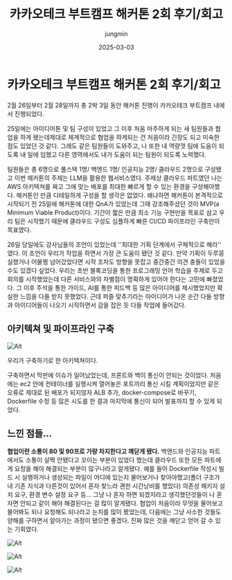 ﻿---
title: '카카오테크 부트캠프 해커톤 2회 후기/회고'
author: jungmin
tags: [카테부, 해커톤, 클라우드 네이티브]
categories: [카테부 클라우드 네이티브, 카테부]
date: '2025-03-03'

---

# 카카오테크 부트캠프 해커톤 2회 후기/회고

2월 26일부터 2월 28일까지 총 2박 3일 동안 해커톤 진행이 카카오테크 부트캠프 내에서 진행되었다.

25일에는 아이디어톤 및 팀 구성이 있었고 그 이후 처음 마주하게 되는 새 팀원들과 협업을 하게 됐는데제대로 체계적으로 협업을 하게되는 건 처음이라 긴장도 되고 미숙한 점도 있었던 것 같다. 그래도 같은 팀원들이 도와주고, 나 또한 내 역량껏 팀에 도움이 되도록 내 일에 임했고 다른 영역에서도 내가 도움이 되는 팀원이 되도록 노력했다.

팀원들은 총 6명으로 풀스택 1명/ 백엔드 1명/ 인공지능 2명/ 클라우드 2명으로 구성됐고 이번 헤커톤의 주제는 LLM을 활용한 웹서비스였다. 주제상 클라우드 파트였던 나는 AWS 아키텍쳐를 짜고 그에 맞는 배포를 최대한 빠르게 할 수 있는 환경을 구성해야했다. 해커톤인 만큼 디테일하게 구성을 할 생각은 없었다. 왜냐하면 해커톤이 본격적으로 시작되기 전 25일에 해커톤에 대한 QnA가 있었는데 그때 강조해주셨던 것이 MVP(a Minimum Viable Product)이다. 기간이 짧은 만큼 최소 기능 구현만을 목표로 삼고 우리 팀은 시작했기 때문에 클라우드 구성도 심플하게 빠른 CI/CD 파이프라인 구축만이 목표였다.

26일 당일에도 강사님들의 조언이 있었는데 ''최대한 기획 단계에서 구체적으로 해라'' 였다. 이 조언이 우리가 작업을 하면서 가장 큰 도움이 됐던 것 같다. 만약 기획이 두루뭉실했거나 어물쩡 넘어갔었다면 시작 조차도 방향을 못잡고 중간중간 의견 충돌이 있었을 수도 있겠다 싶었다. 
우리는 초반 블록코딩을 통한 프로그래밍 언어 학습을 주제로 두고 회의를 시작했었는데 다른 서비스와의 차별점이 명확하게 있어야 한다는 고민에 빠졌었다. 그 이후 주석을 통한 가이드, AI를 통한 피드백 등 많은 아이디어를 제시했었지만 확실한 느낌을 다들 받지 못했었다. 근데 퍼즐 맞추기라는 아이디어가 나온 순간 다들 방향과 아이디어들이 나오기 시작하면서 감을 잡은 듯 다들 작업에 들어갔다.

## 아키텍쳐 및 파이프라인 구축

![Alt](file:///assets/img/hakathon/bridge_code_cloud.png)
 
 우리가 구축하기로 한 아키텍쳐이다.

구축하면서 막판에 이슈가 일어났었는데, 프론트와 백이 통신이 안되는 것이었다. 처음에는 ec2 안에 컨테이너를 실행시켜 열어놓은 포트끼리 통신 시킬 계획이었지만 같은 오류로 제대로 된 배포가 되지않자 ALB 추가, docker-compose로 바꾸기, Dockerfile 수정 등 많은 시도를 한 결과 마지막에 통신이 되어 발표까지 할 수 있게 되었다.


## 느낀 점들...

**협업이란 소통이 80 및 90프로 가량 차지한다고 꺠닫게 됐다.** 백엔드와 인공지능 파트에서도 소통이 살짝 안됐다고 꼬이는 부분이 있었다 했는데 클라우드 또한 모든 파트에게 요청을 해야 해결되는 부분이 많구나라고 알게됐다. 예를 들어 Dockerfile 작성시 빌드 시 실행하거나 생성되는 파일이 어디에 있는지 물어보거나 찾아야했고(폴더 구조가 내 기존 지식과 다른것이 있어서 혼자 찾느라 괜한 시간낭비를 했었다) 의존성 패키지 설치 요구, 환경 변수 설정 요구 등... 그냥 나 혼자 하면 되겠지라고 생각했던것들이 나 혼자면 안되고 같이 해야 해결된다는 걸 많이 알게됐다. 협업이 처음이라 무엇을 물어보고 물어봐도 되나 요청해도 되나라고 눈치를 많이 봤었는데, 다음에는 그냥 사소한 것들도  양해를 구하면서 알아가는 과정이 됐으면 좋겠다. 진짜 많은 것을 깨닫고 얻어 갈 수 있는 기회였다.

![Alt](file:///assets/img/hakathon/KakaoTalk_Photo_2025-03-03-16-58-56%20001.jpeg)

![Alt](file:///assets/img/hakathon/KakaoTalk_Photo_2025-03-03-16-58-56%20002.jpeg)

![Alt](file:///assets/img/hakathon/KakaoTalk_Photo_2025-03-03-16-58-57%20003.jpeg)

